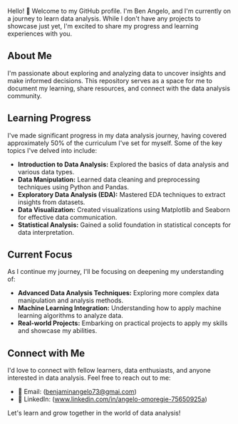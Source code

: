 Hello! 👋 Welcome to my GitHub profile. I'm Ben Angelo, and I'm currently on a journey to learn data analysis.
While I don't have any projects to showcase just yet, I'm excited to share my progress and learning experiences with you.

## About Me

I'm passionate about exploring and analyzing data to uncover insights and make informed decisions. 
This repository serves as a space for me to document my learning, share resources, and connect with the data analysis community.

## Learning Progress

I've made significant progress in my data analysis journey, having covered approximately 50% of the curriculum I've set for myself. Some of the key topics I've delved into include:

- **Introduction to Data Analysis:** Explored the basics of data analysis and various data types.
- **Data Manipulation:** Learned data cleaning and preprocessing techniques using Python and Pandas.
- **Exploratory Data Analysis (EDA):** Mastered EDA techniques to extract insights from datasets.
- **Data Visualization:** Created visualizations using Matplotlib and Seaborn for effective data communication.
- **Statistical Analysis:** Gained a solid foundation in statistical concepts for data interpretation.

## Current Focus

As I continue my journey, I'll be focusing on deepening my understanding of:

- **Advanced Data Analysis Techniques:** Exploring more complex data manipulation and analysis methods.
- **Machine Learning Integration:** Understanding how to apply machine learning algorithms to analyze data.
- **Real-world Projects:** Embarking on practical projects to apply my skills and showcase my abilities.

## Connect with Me

I'd love to connect with fellow learners, data enthusiasts, and anyone interested in data analysis. 
Feel free to reach out to me:

- 📧 Email: (benjaminangelo73@gmai.com)
- 💼 LinkedIn: (www.linkedin.com/in/angelo-omoregie-75650925a)

Let's learn and grow together in the world of data analysis!

<!---
Ben-Angelo/Ben-Angelo is a ✨ special ✨ repository because its `README.md` (this file) appears on your GitHub profile.
You can click the Preview link to take a look at your changes.
--->
